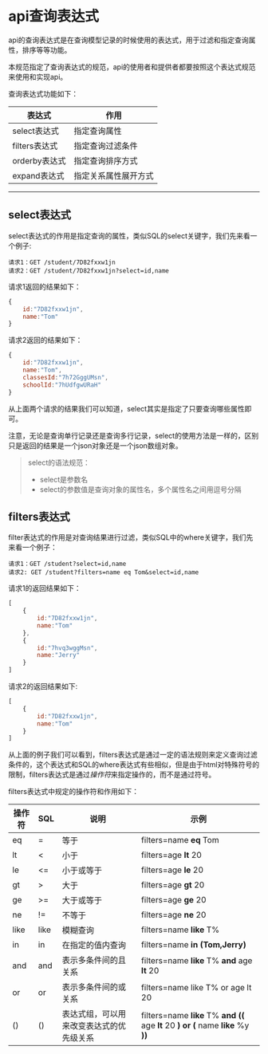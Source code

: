# api查询表达式

api的查询表达式是在查询模型记录的时候使用的表达式，用于过滤和指定查询属性，排序等等功能。

本规范指定了查询表达式的规范，api的使用者和提供者都要按照这个表达式规范来使用和实现api。

查询表达式功能如下：

|表达式|作用|
|----|----|
|select表达式|指定查询属性|
|filters表达式|指定查询过滤条件|
|orderby表达式|指定查询排序方式|
|expand表达式|指定关系属性展开方式|

------

## select表达式

select表达式的作用是指定查询的属性，类似SQL的select关键字，我们先来看一个例子:

```
请求1：GET /student/7D82fxxw1jn
请求2：GET /student/7D82fxxw1jn?select=id,name
```

请求1返回的结果如下：

```javascript
{
    id:"7D82fxxw1jn",
    name:"Tom"
}
```

请求2返回的结果如下：

```javascript
{
    id:"7D82fxxw1jn",
    name:"Tom",
    classesId:"7h72GggUMsn",
    schoolId:"7hUdfgwURaH"
}
```

从上面两个请求的结果我们可以知道，select其实是指定了只要查询哪些属性即可。

注意，无论是查询单行记录还是查询多行记录，select的使用方法是一样的，区别只是返回的结果是一个json对象还是一个json数组对象。

> select的语法规范：
> * select是参数名
> * select的参数值是查询对象的属性名，多个属性名之间用逗号分隔

## filters表达式

filter表达式的作用是对查询结果进行过滤，类似SQL中的where关键字，我们先来看一个例子：

```
请求1：GET /student?select=id,name
请求2: GET /student?filters=name eq Tom&select=id,name
```

请求1的返回结果如下：

```javascript
[
    {
        id:"7D82fxxw1jn",
        name:"Tom"
    },
    {
        id:"7hvq3wggMsn",
        name:"Jerry"
    }
]
```

请求2的返回结果如下:

```javascript
[
    {
        id:"7D82fxxw1jn",
        name:"Tom"
    }
]
```

从上面的例子我们可以看到，filters表达式是通过一定的语法规则来定义查询过滤条件的，这个表达式和SQL的where表达式有些相似，但是由于html对特殊符号的限制，filters表达式是通过*操作符*来指定操作的，而不是通过符号。

filters表达式中规定的操作符和作用如下：

|操作符|SQL|说明|示例|
|----|----|----|----|
|eq|=|等于|filters=name **eq** Tom|
|lt|<|小于|filters=age **lt** 20|
|le|<=|小于或等于|filters=age **le** 20|
|gt|>|大于|filters=age **gt** 20|
|ge|>=|大于或等于|filters=age **ge** 20|
|ne|!=|不等于|filters=age **ne** 20|
|like|like|模糊查询|filters=name **like** T%|
|in|in|在指定的值内查询|filters=name **in** **(**Tom,Jerry**)**|
|and|and|表示多条件间的且关系|filters=name **like** T% **and** age **lt** 20|
|or|or|表示多条件间的或关系|filters=name like T% or age lt 20|
|()|()|表达式组，可以用来改变表达式的优先级关系|filters=name **like** T% **and** **((** age **lt** 20 **)** **or** **(** name **like** %y **))**|

